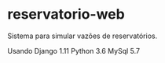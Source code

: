 # reservatorio-web

Sistema para simular vazões de reservatórios. 

Usando Django 1.11
Python 3.6
MySql 5.7